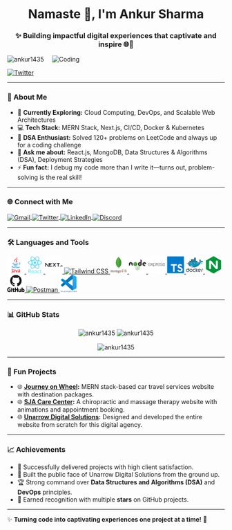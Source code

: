 <h1 align="center">Namaste 🙏, I'm Ankur Sharma</h1>
<h3 align="center">✨ Building impactful digital experiences that captivate and inspire 🌐🚀</h3>

<img align="right" alt="Coding" width="400" src="https://www.bing.com/th/id/OGC.cd59d626dc86397fe45080e6e9c7027d?pid=1.7&rurl=https%3a%2f%2fraw.githubusercontent.com%2frajpratyush%2frajpratyush%2fmaster%2fme_1.gif&ehk=oG2vXwTSaZIg9NZoXv0p%2fLssmtWjr1PzHiL0t82B0rs%3d"/>

<p align="left"> 
  <img src="https://komarev.com/ghpvc/?username=ankur1435&label=Profile%20views&color=0e75b6&style=flat" alt="ankur1435" />
  
</p>

<p align="left">
  <a href="https://twitter.com/__ankur01__" target="_blank">
    <img src="https://img.shields.io/twitter/follow/__ankur01__?logo=twitter&style=for-the-badge" alt="Twitter" />
  </a>
</p>

---
### 🚀 About Me  
- 🌱 **Currently Exploring:** Cloud Computing, DevOps, and Scalable Web Architectures  
- 💻 **Tech Stack:** MERN Stack, Next.js, CI/CD, Docker & Kubernetes  
- 📖 **DSA Enthusiast:** Solved 120+ problems on LeetCode and always up for a coding challenge  
- 💬 **Ask me about:** React.js, MongoDB, Data Structures & Algorithms (DSA), Deployment Strategies  
- ⚡ **Fun fact:** I debug my code more than I write it—turns out, problem-solving is the real skill!  


---
### 🌐 Connect with Me  
<p align="left">
  <a href="mailto:ankur143513@gmail.com">
    <img align="center" src="https://img.icons8.com/color/48/000000/gmail.png" alt="Gmail" height="30" width="40" />
  </a>
  <a href="https://twitter.com/__ankur01__" target="blank">
    <img align="center" src="https://raw.githubusercontent.com/rahuldkjain/github-profile-readme-generator/master/src/images/icons/Social/twitter.svg" alt="Twitter" height="30" width="40" />
  </a>
  <a href="https://linkedin.com/in/ankur-sharma-profile" target="blank">
    <img align="center" src="https://raw.githubusercontent.com/rahuldkjain/github-profile-readme-generator/master/src/images/icons/Social/linked-in-alt.svg" alt="LinkedIn" height="30" width="40" />
  </a>
  <a href="https://discord.gg/Q65Dt9AN" target="blank">
    <img align="center" src="https://raw.githubusercontent.com/rahuldkjain/github-profile-readme-generator/master/src/images/icons/Social/discord.svg" alt="Discord" height="30" width="40" />
  </a>
</p>


---

### 🛠️ Languages and Tools
<p align="left">
  <a href="https://www.java.com/" target="_blank" rel="noreferrer">
    <img src="https://raw.githubusercontent.com/devicons/devicon/master/icons/java/java-original-wordmark.svg" alt="Java" width="40" height="40" />
  </a>
  <a href="https://reactjs.org/" target="_blank" rel="noreferrer">
    <img src="https://raw.githubusercontent.com/devicons/devicon/master/icons/react/react-original-wordmark.svg" alt="React" width="40" height="40" />
  </a>
  <a href="https://nextjs.org/" target="_blank" rel="noreferrer">
    <img src="https://raw.githubusercontent.com/devicons/devicon/master/icons/nextjs/nextjs-original-wordmark.svg" alt="Next.js" width="40" height="40" />
  </a>
  <a href="https://tailwindcss.com/" target="_blank" rel="noreferrer">
    <img src="https://www.vectorlogo.zone/logos/tailwindcss/tailwindcss-icon.svg" alt="Tailwind CSS" width="40" height="40" />
  </a>
  <a href="https://www.mongodb.com/" target="_blank" rel="noreferrer">
    <img src="https://raw.githubusercontent.com/devicons/devicon/master/icons/mongodb/mongodb-original-wordmark.svg" alt="MongoDB" width="40" height="40" />
  </a>
  <a href="https://nodejs.org/" target="_blank" rel="noreferrer">
    <img src="https://raw.githubusercontent.com/devicons/devicon/master/icons/nodejs/nodejs-original-wordmark.svg" alt="Node.js" width="40" height="40" />
  </a>
  <a href="https://expressjs.com" target="_blank" rel="noreferrer">
    <img src="https://raw.githubusercontent.com/devicons/devicon/master/icons/express/express-original-wordmark.svg" alt="Express" width="40" height="40" />
  </a>
  <a href="https://www.typescriptlang.org/" target="_blank" rel="noreferrer">
    <img src="https://raw.githubusercontent.com/devicons/devicon/master/icons/typescript/typescript-original.svg" alt="TypeScript" width="40" height="40" />
  </a>
  <a href="https://docker.com/" target="_blank" rel="noreferrer">
    <img src="https://raw.githubusercontent.com/devicons/devicon/master/icons/docker/docker-original-wordmark.svg" alt="Docker" width="40" height="40" />
  </a>
  <a href="https://nginx.org/" target="_blank" rel="noreferrer">
    <img src="https://raw.githubusercontent.com/devicons/devicon/master/icons/nginx/nginx-original.svg" alt="Nginx" width="40" height="40" />
  </a>
  <a href="https://github.com/features/actions" target="_blank" rel="noreferrer">
    <img src="https://raw.githubusercontent.com/devicons/devicon/master/icons/github/github-original-wordmark.svg" alt="GitHub Actions" width="40" height="40" />
  </a>
  <a href="https://www.postman.com/" target="_blank" rel="noreferrer">
    <img src="https://www.vectorlogo.zone/logos/getpostman/getpostman-icon.svg" alt="Postman" width="40" height="40" />
  </a>
  <a href="https://code.visualstudio.com/" target="_blank" rel="noreferrer">
    <img src="https://raw.githubusercontent.com/devicons/devicon/master/icons/vscode/vscode-original-wordmark.svg" alt="VS Code" width="40" height="40" />
  </a>
</p>


---

### 📊 GitHub Stats
<p align="center">
  <img align="center" src="https://github-readme-stats.vercel.app/api?username=ankur1435&show_icons=true&locale=en" alt="ankur1435" />
  <img align="center" src="https://github-readme-streak-stats.herokuapp.com/?user=ankur1435" alt="ankur1435" />
</p>
<p align="center">
  <img align="center" src="https://github-readme-stats.vercel.app/api/top-langs?username=ankur1435&show_icons=true&locale=en&layout=compact" alt="ankur1435" width="35%"/>
</p>



---

### 🌟 Fun Projects
- 🌐 **[Journey on Wheel](https://journeyonwheel.com):** MERN stack-based car travel services website with destination packages.  
- 🌐 **[SJA Care Center](https://sjacarecenter.com):** A chiropractic and massage therapy website with animations and appointment booking.  
- 🌐 **[Unarrow Digital Solutions](https://unarrowdigital.com):** Designed and developed the entire website from scratch for this digital agency.  

---

### 📈 Achievements
- 🚀 Successfully delivered projects with high client satisfaction.  
- 💼 Built the public face of Unarrow Digital Solutions from the ground up.  
- 🏆 Strong command over **Data Structures and Algorithms (DSA)** and **DevOps** principles.  
- 🌟 Earned recognition with multiple **stars** on GitHub projects.  

---

✨ **Turning code into captivating experiences one project at a time!** 🚀



